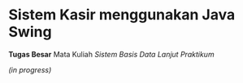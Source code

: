 # Sistem Kasir menggunakan Java Swing

**Tugas Besar** Mata Kuliah _Sistem Basis Data Lanjut Praktikum_

_(in progress)_
